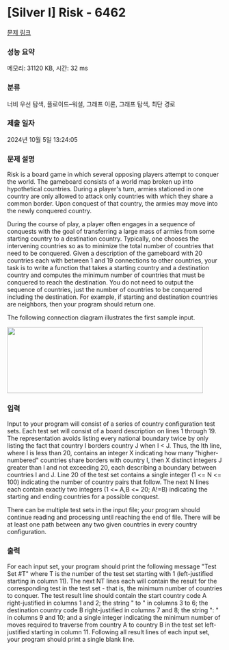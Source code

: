 # [Silver I] Risk - 6462 

[문제 링크](https://www.acmicpc.net/problem/6462) 

### 성능 요약

메모리: 31120 KB, 시간: 32 ms

### 분류

너비 우선 탐색, 플로이드–워셜, 그래프 이론, 그래프 탐색, 최단 경로

### 제출 일자

2024년 10월 5일 13:24:05

### 문제 설명

<p>Risk is a board game in which several opposing players attempt to conquer the world. The gameboard consists of a world map broken up into hypothetical countries. During a player's turn, armies stationed in one country are only allowed to attack only countries with which they share a common border. Upon conquest of that country, the armies may move into the newly conquered country.</p>

<p>During the course of play, a player often engages in a sequence of conquests with the goal of transferring a large mass of armies from some starting country to a destination country. Typically, one chooses the intervening countries so as to minimize the total number of countries that need to be conquered. Given a description of the gameboard with 20 countries each with between 1 and 19 connections to other countries, your task is to write a function that takes a starting country and a destination country and computes the minimum number of countries that must be conquered to reach the destination. You do not need to output the sequence of countries, just the number of countries to be conquered including the destination. For example, if starting and destination countries are neighbors, then your program should return one.</p>

<p>The following connection diagram illustrates the first sample input.</p>

<p><img alt="" src="https://www.acmicpc.net/upload/images2/riskmap.gif" style="height:154px; width:458px"></p>

### 입력 

 <p>Input to your program will consist of a series of country configuration test sets. Each test set will consist of a board description on lines 1 through 19. The representation avoids listing every national boundary twice by only listing the fact that country I borders country J when I < J. Thus, the Ith line, where I is less than 20, contains an integer X indicating how many "higher-numbered" countries share borders with country I, then X distinct integers J greater than I and not exceeding 20, each describing a boundary between countries I and J. Line 20 of the test set contains a single integer (1 <= N <= 100) indicating the number of country pairs that follow. The next N lines each contain exactly two integers (1 <= A,B <= 20; A!=B) indicating the starting and ending countries for a possible conquest.</p>

<p>There can be multiple test sets in the input file; your program should continue reading and processing until reaching the end of file. There will be at least one path between any two given countries in every country configuration.</p>

### 출력 

 <p>For each input set, your program should print the following message "Test Set #T" where T is the number of the test set starting with 1 (left-justified starting in column 11). The next NT lines each will contain the result for the corresponding test in the test set - that is, the minimum number of countries to conquer. The test result line should contain the start country code A right-justified in columns 1 and 2; the string " to " in columns 3 to 6; the destination country code B right-justified in columns 7 and 8; the string ": " in columns 9 and 10; and a single integer indicating the minimum number of moves required to traverse from country A to country B in the test set left-justified starting in column 11. Following all result lines of each input set, your program should print a single blank line.</p>

